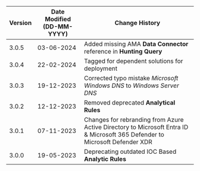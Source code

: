 | **Version** | **Date Modified (DD-MM-YYYY)** | **Change History**                                                             |
|-------------|--------------------------------|--------------------------------------------------------------------------------|
| 3.0.5       | 03-06-2024                     | Added missing AMA **Data Connector** reference in **Hunting Query**     |
| 3.0.4       | 22-02-2024                     | Tagged for dependent solutions for deployment                                  |
| 3.0.3       | 19-12-2023                     | Corrected typo mistake *Microsoft Windows DNS* to *Windows Server DNS*         |                           
| 3.0.2       | 12-12-2023                     | Removed deprecated **Analytical Rules**                                        |
| 3.0.1       | 07-11-2023                     | Changes for rebranding from Azure Active Directory to Microsoft Entra ID & Microsoft 365 Defender to Microsoft Defender XDR   |
| 3.0.0       | 19-05-2023                     | Deprecating outdated IOC Based **Analytic Rules** 		                        |